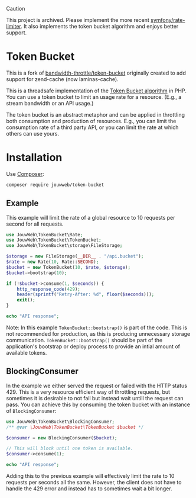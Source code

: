 > [!CAUTION]
> This project is archived. Please implement the more recent [symfony/rate-limiter](https://github.com/symfony/rate-limiter). It also implements the token bucket algorithm and enjoys better support.

# Token Bucket

This is a fork of [bandwidth-throttle/token-bucket](https://github.com/bandwidth-throttle/token-bucket) originally created to add support for zend-cache (now laminas-cache).

This is a threadsafe implementation of the [Token Bucket algorithm](https://en.wikipedia.org/wiki/Token_bucket) in PHP.
You can use a token bucket to limit an usage rate for a resource. (E.g., a stream bandwidth or an API usage.)

The token bucket is an abstract metaphor and can be applied in throttling both consumption and production of resources.
E.g., you can limit the consumption rate of a third party API, or you can limit the rate at which others can use yours.

# Installation
Use [Composer](https://getcomposer.org/):

```sh
composer require jouwweb/token-bucket
```

## Example
This example will limit the rate of a global resource to 10 requests per second for all requests.

```php
use JouwWeb\TokenBucket\Rate;
use JouwWeb\TokenBucket\TokenBucket;
use JouwWeb\TokenBucket\storage\FileStorage;

$storage = new FileStorage(__DIR__ . "/api.bucket");
$rate = new Rate(10, Rate::SECOND);
$bucket = new TokenBucket(10, $rate, $storage);
$bucket->bootstrap(10);

if (!$bucket->consume(1, $seconds)) {
    http_response_code(429);
    header(sprintf("Retry-After: %d", floor($seconds)));
    exit();
}

echo "API response";
```

Note: In this example `TokenBucket::bootstrap()` is part of the code.
This is not recommended for production, as this is producing unnecessary storage communication.
`TokenBucket::bootstrap()` should be part of the application's bootstrap or deploy process to provide an intial amount of available tokens.

## BlockingConsumer
In the example we either served the request or failed with the HTTP status 429.
This is a very resource efficient way of throttling requests, but sometimes it is desirable to not fail but instead wait untill the request can pass.
You can achieve this by consuming the token bucket with an instance of `BlockingConsumer`:

```php
use JouwWeb\TokenBucket\BlockingConsumer;
/** @var \JouwWeb\TokenBucket\TokenBucket $bucket */

$consumer = new BlockingConsumer($bucket);

// This will block until one token is available.
$consumer->consume(1);

echo "API response";
```

Adding this to the previous example will effectively limit the rate to 10 requests per seconds all the same.
However, the client does not have to handle the 429 error and instead has to sometimes wait a bit longer.
